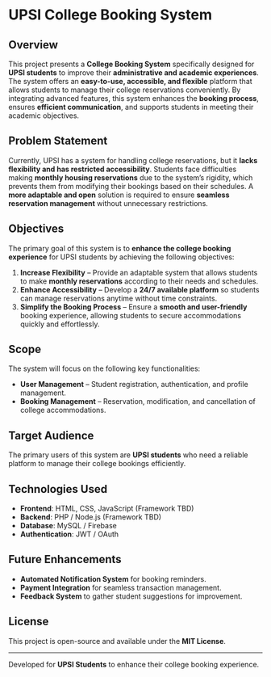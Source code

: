 # UPSI College Booking System

## Overview
This project presents a **College Booking System** specifically designed for **UPSI students** to improve their **administrative and academic experiences**. The system offers an **easy-to-use, accessible, and flexible** platform that allows students to manage their college reservations conveniently. By integrating advanced features, this system enhances the **booking process**, ensures **efficient communication**, and supports students in meeting their academic objectives.

## Problem Statement
Currently, UPSI has a system for handling college reservations, but it **lacks flexibility and has restricted accessibility**. Students face difficulties making **monthly housing reservations** due to the system’s rigidity, which prevents them from modifying their bookings based on their schedules. A **more adaptable and open** solution is required to ensure **seamless reservation management** without unnecessary restrictions.

## Objectives
The primary goal of this system is to **enhance the college booking experience** for UPSI students by achieving the following objectives:

1. **Increase Flexibility** – Provide an adaptable system that allows students to make **monthly reservations** according to their needs and schedules.
2. **Enhance Accessibility** – Develop a **24/7 available platform** so students can manage reservations anytime without time constraints.
3. **Simplify the Booking Process** – Ensure a **smooth and user-friendly** booking experience, allowing students to secure accommodations quickly and effortlessly.

## Scope
The system will focus on the following key functionalities:
- **User Management** – Student registration, authentication, and profile management.
- **Booking Management** – Reservation, modification, and cancellation of college accommodations.

## Target Audience
The primary users of this system are **UPSI students** who need a reliable platform to manage their college bookings efficiently.

## Technologies Used
- **Frontend**: HTML, CSS, JavaScript (Framework TBD)
- **Backend**: PHP / Node.js (Framework TBD)
- **Database**: MySQL / Firebase
- **Authentication**: JWT / OAuth

## Future Enhancements
- **Automated Notification System** for booking reminders.
- **Payment Integration** for seamless transaction management.
- **Feedback System** to gather student suggestions for improvement.

## License
This project is open-source and available under the **MIT License**.

---
Developed for **UPSI Students** to enhance their college booking experience.

